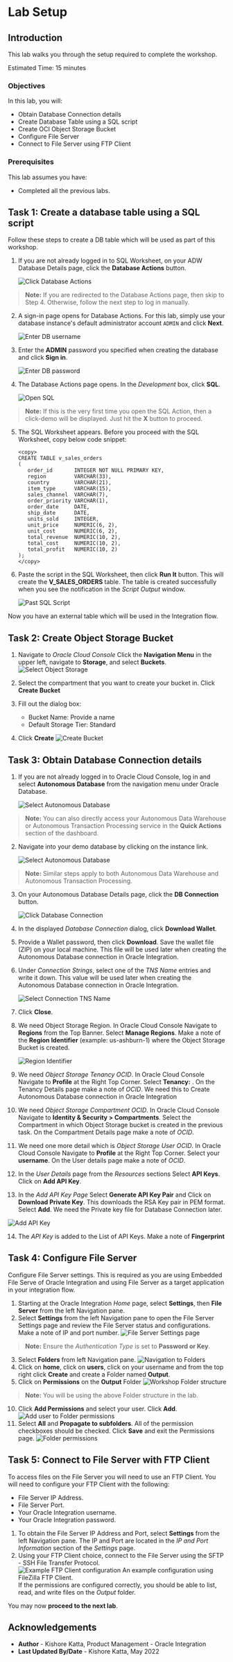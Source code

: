 # Lab Setup

## Introduction

This lab walks you through the setup required to complete the workshop.

Estimated Time: 15 minutes

### Objectives
In this lab, you will:
- Obtain Database Connection details
- Create Database Table using a SQL script
- Create OCI Object Storage Bucket
- Configure File Server
- Connect to File Server using FTP Client


### Prerequisites
This lab assumes you have:
- Completed all the previous labs.


## Task 1: Create a database table using a SQL script
Follow these steps to create a DB table which will be used as part of this workshop.

1.  If you are not already logged in to SQL Worksheet, on your ADW Database Details page, click the **Database Actions** button.

    ![Click Database Actions](images/click-database-actions.png)

> **Note:** If you are redirected to the Database Actions page, then skip to Step 4. Otherwise, follow the next step to log in manually.  

2. A sign-in page opens for Database Actions. For this lab, simply use your database instance's default administrator account `ADMIN` and click **Next**.

   ![Enter DB username](images/enter-username.png)

3.  Enter the **ADMIN** password you specified when creating the database and click **Sign in**.

    ![Enter DB password](images/enter-password.png)

4. The Database Actions page opens. In the *Development* box, click **SQL**.

    ![Open SQL](images/open-sql.png)

> **Note:** If this is the very first time you open the SQL Action, then a click-demo will be displayed. Just hit the **X** button to proceed.

5. The SQL Worksheet appears. Before you proceed with the SQL Worksheet, copy below code snippet:
    ```
    <copy>
    CREATE TABLE v_sales_orders
    (
       order_id       INTEGER NOT NULL PRIMARY KEY,
       region         VARCHAR(33),
       country        VARCHAR(21),
       item_type      VARCHAR(15),
       sales_channel  VARCHAR(7),
       order_priority VARCHAR(1),
       order_date     DATE,
       ship_date      DATE,
       units_sold     INTEGER,
       unit_price     NUMERIC(6, 2),
       unit_cost      NUMERIC(6, 2),
       total_revenue  NUMERIC(10, 2),
       total_cost     NUMERIC(10, 2),
       total_profit   NUMERIC(10, 2)
    );
    </copy>
    ```

6. Paste the script in the SQL Worksheet, then click **Run It** button. This will create the **V\_SALES\_ORDERS** table. The table is created successfully when you see the notification in the *Script Output* window.

    ![Past SQL Script](images/paste-run-sql-script.png)

Now you have an external table which will be used in the Integration flow.

## Task 2: Create Object Storage Bucket

1.  Navigate to *Oracle Cloud Console* Click the **Navigation Menu** in the upper left, navigate to **Storage**, and select **Buckets**.
    ![Select Object Storage](https://raw.githubusercontent.com/oracle/learning-library/master/common/images/console/storage-buckets.png)

2.  Select the compartment that you want to create your bucket in.
    Click **Create Bucket**

3.  Fill out the dialog box:
      - Bucket Name: Provide a name
      - Default Storage Tier: Standard

4.  Click **Create**
    ![Create Bucket](images/bucket-details.png)

## Task 3: Obtain Database Connection details
1. If you are not already logged in to Oracle Cloud Console, log in and select **Autonomous Database** from the navigation menu under Oracle Database.

    ![Select Autonomous Database](images/adb-navigation.png)

> **Note:** You can also directly access your Autonomous Data Warehouse or Autonomous Transaction Processing service in the **Quick Actions** section of the dashboard.

2. Navigate into your demo database by clicking on the instance link.

    ![Select Autonomous Database](images/select-adb-instance.png)

> **Note:** Similar steps apply to both Autonomous Data Warehouse and Autonomous Transaction Processing.

3.  On your Autonomous Database Details page, click the **DB Connection** button.

    ![Click Database Connection](images/click-database-connection.png)

4. In the displayed *Database Connection* dialog, click **Download Wallet**.

5. Provide a Wallet password, then click **Download**. Save the wallet file (ZIP) on your local machine. This file will be used later when creating the Autonomous Database connection in Oracle Integration.

6. Under *Connection Strings*, select one of the *TNS Name* entries and write it down. This value will be used later when creating the Autonomous Database connection in Oracle Integration.

    ![Select Connection TNS Name](images/database-connection-tnsname.png)

7. Click **Close**.

8.  We need Object Storage Region. In Oracle Cloud Console Navigate to **Regions** from the Top Banner. Select **Manage Regions**. Make a note of the **Region Identifier** (example: us-ashburn-1) where the Object Storage Bucket is created.

    ![Region Identifier](images/region-identifier.png)

9.  We need *Object Storage Tenancy OCID*. In Oracle Cloud Console Navigate to **Profile** at the Right Top Corner. Select **Tenancy:<your-tenant-id>** . On the Tenancy Details page make a note of *OCID*. We need this to Create Autonomous Database connection in Oracle Integration

10.  We need *Object Storage Compartment OCID*. In Oracle Cloud Console Navigate to **Identity & Security > Compartments**. Select the Compartment in which Object Storage bucket is created in the previous task. On the Compartment Details page make a note of *OCID*.

11. We need one more detail which is *Object Storage User OCID*. In Oracle Cloud Console Navigate to **Profile** at the Right Top Corner. Select your **username**. On the User details page make a note of *OCID*.

12. In the *User Details* page from the *Resources* sections Select **API Keys**. Click on **Add API Key**.

13. In the *Add API Key Page* Select **Generate API Key Pair** and Click on **Download Private Key**. This downloads the RSA Key pair in PEM format. Select **Add**. We need the Private key file for Database Connection later.

![Add API Key](images/add-api-key.png)

14. The *API Key* is added to the List of API Keys. Make a note of **Fingerprint**

## Task 4: Configure File Server

Configure File Server settings. This is required as you are using Embedded File Serve of Oracle Integration and using File Server as a target application in your integration flow.

1. Starting at the Oracle Integration *Home* page, select **Settings**, then **File Server** from the left Navigation pane.
2. Select **Settings** from the left Navigation pane to open the File Server Settings page and review the File Server status and configurations. Make a note of IP and port number.
![File Server Settings page](images/file-server-settings.png)
> **Note:** Ensure the *Authentication Type* is set to **Password or Key**.

3. Select **Folders** from left Navigation pane.
![Navigation to Folders](images/file-server-files1.png)
4. Click on **home**, click on **users**, click on your username and from the top right click **Create** and create a Folder named **Output**.
5. Click on **Permissions** on the **Output** Folder
![Workshop Folder structure](images/fs-permissions.png)
> **Note:**  You will be using the above Folder structure in the lab.

10. Click **Add Permissions** and select your user. Click **Add**.
![Add user to Folder permissions](images/user-permissions-1.png)
11. Select **All** and **Propagate to subfolders**. All of the permission checkboxes should be checked. Click **Save** and exit the Permissions page.
![Folder permissions](images/user-permissions1-1.png)

## Task 5: Connect to File Server with FTP Client

To access files on the File Server you will need to use an FTP Client. You will need to configure your FTP Client with the following:

* File Server IP Address.
* File Server Port.
* Your Oracle Integration username.
* Your Oracle Integration password.

1. To obtain the File Server IP Address and Port, select **Settings** from the left Navigation pane. The IP and Port are located in the *IP and Port Information* section of the *Settings* page.
2. Using your FTP Client choice, connect to the File Server using the SFTP - SSH File Transfer Protocol.  
![Example FTP Client configuration](images/ftpclient1.png)
An example configuration using FileZilla FTP Client.  
If the permissions are configured correctly, you should be able to list, read, and write files on the *Output* folder.


You may now **proceed to the next lab**.

## Acknowledgements
* **Author** - Kishore Katta, Product Management - Oracle Integration
* **Last Updated By/Date** - Kishore Katta, May 2022

